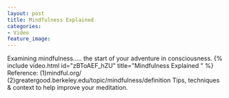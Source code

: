 ```yaml
---
layout: post
title: Mindfulness Explained
categories:
- Video 
feature_image: 
---
```


Examining mindfulness..... the start of your adventure in consciousness.
{% include video.html id="zBToAEF_hZU" title="Mindfulness Explained " %}
Reference: 
(1)mindful.org/
(2)greatergood.berkeley.edu/topic/mindfulness/definition
Tips, techniques & context to help improve your meditation. 


